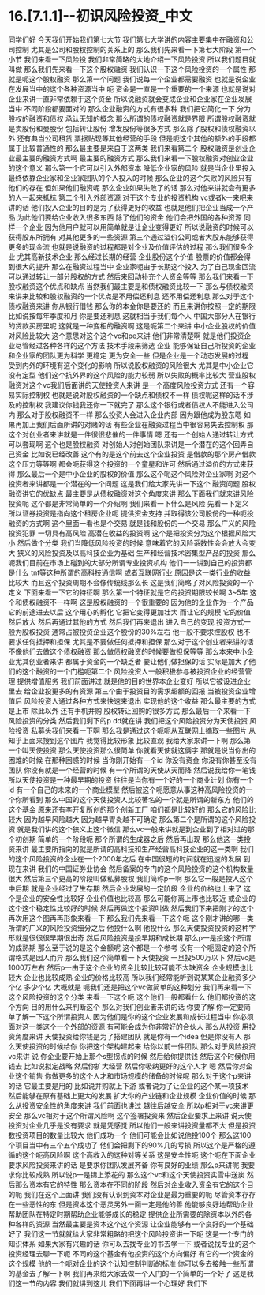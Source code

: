 # 16.[7.1.1]--初识风险投资_中文

同学们好
今天我们开始我们第七大节
我们第七大学讲的内容主要集中在融资和公司控制
尤其是公司和股权控制的关系上的
那么我们先来看一下第七大阶段
第一个小节
我们来看一下风险投
我们非常简略的大地介绍一下风险投资
所以我们题目就叫做
那么我们先来看一下这个股权融资
我们认识一下这个风险投资的一个属性
那就是呃这个股权融资
那么第一个问题
我们说每一个企业都需要融资
也就是说企业在发展当中的这个各种资源当中
呃
资金是一直是一个重要的一个来源
也就是说对企业来讲一直非常依赖于这个资金
所以说融资就会变成企业和企业家在企业发展当中
不同阶段都要面对的
那么企业融资的方式有很多种
我们把它简化一下
分为股权的融资和债权
承认无知的概念
那么所谓的债权融资就是界限
所谓股权融资就是卖股份和曼股份
包括转让股份
增发股份等很多方式
那么除了股权和债权融资以外
还有典当公司租赁
票据贴现等其他经营的手段
但是呃这个其他的额外的手段都属于比较普通性的
那么最主要是来自于这两类
我们来看第二个
股权融资是创业企业最主要的融资方式啊
最主要的融资方式
那么我们来看一下股权融资对创业企业的这个意义
那么第一个它可以引入外部资本
降低企业家的风险
就是当企业里投入
最终依靠企业家和企业家团队的个人投入的时候
那么企业的这个失败的风险只有他们的存在
但如果他们融资呢
那么企业如果失败了的话
那么对他来讲就会有更多的人一起来抵抗
第二个引入外部资源
对于这个专业的投资机构
vc或者k一来吧来讲的话
他们投入企业的目的是为了获得更好的收益
也就是他们把企业当成一个产品
为此他们要给企业收入很多东西
除了他们的资金
他们会把外国的各种资源
同样一个企业
因为他用户就可以用简单就是让企业变得更好
所以说融资的时候可以获得股东所拥有
对其他更多的一些资源
第三个通过溢价公司或者大股东能够获得更多的现金流
也就是说融资的过程都是对企业及价值评估的过程
那么我们很多企业
尤其高新技术企业
那么经过长期的经营
企业股份这个价值
股票的价值都会得到很大的提升
那么在融资过程当中
企业家呃由于长期这个投入
为了自己现金回流
可以通过转让一部分股权的方式
然后来回动补充个人资金等等
那么我们来看一下股权融资这个优点和缺点
当然我们最主要是和债权融资比较一下
那么与债权融资来讲来比较和股权融资的一个优点是不用偿还利息
还不用偿还利息
那么对于这个债权融资来讲
你从银行借钱
那么你的本金你是要还的
而且来讲你按照一定的期限
比如说按每年季度和月
你是要还利息
这就相当于我们每个人
中国大部分人在银行的贷款买房里呢
这就是一种变相的融资啊
这是呃第二个来讲
中小企业股权的价值对风险比较大
这个意思对这个这个vc和pe来讲
他们非常清楚啊
就是他们投资企业尽管经过各种各样的这个方法
技术手段来筛选
企业
能够保证自己所投资的企业和企业家的团队更为科学
更稳定
更为安全一些
但是企业是一个动态发展的过程
受到内外的环境有这个变化的影响
所以说股权融资的风险很大
尤其是中小企业它没有定型
他们这个抗外界的这个风险的能力较弱
所以失败的概率比较大
营业股权融资对这个vc我们后面讲的天使投资人来讲
是一个高度风险投资方式
还有一个容易实际控制权
也就是说对股权融资的一个缺点和债权不一样
债权呢这样的话不涉及的控制权
我建议你钱我还你一下就完了
那么这个银行或者债权人不能进入公司内
那么对于股权融资不一样
那么投资人会进入企业内部
因为跟他成为股东嗯
如果再加上我们后面所讲的对赌的话
有些企业在融资过程当中很容易失去控制权
那这个对创业者来讲就是一件很很悲催的一件事情
嗯
还有一个创始人通过转让方式可以套现啊
这个也是股权融资
对创始人对创始团队来讲是一个潜在的这个回弄自己资金
比如说已经改善
这个有的是这个前去这个企业投资
是借款的那个房产借款这个压力等等啊
都会呃获得这个投资的一个童星和许可
然后通过溢价的方式来获得
那么最后一个是中小企业的股权的价值
那么这个呃这个风险对企业家啊
对这个投资者来讲都是一个潜在的一个问题
这是我们给大家先讲一下这个
融资问题
股权融资讲它的优缺点
最主要是从债权融资对这个角度来讲
那么下面我们就来讲风险投资呃
这个都是非常简单的一个介绍啊
我们来看一下什么是风险
先看一下定义
所以证券投资是指向这个租房企业呃
提供资金支持
并取得该公司股份的一种呃投融资的方式啊
这个里面一看也是个交易
就是钱和股份的一个交易
那么广义的风险投资犯罪
一切具有高风险
高潜在收益的投资啊
这个是把投资分为这个根据风险大小
然后做个分类
我们当降低风险投资的时候
意味着它的风险系数性会会放大会变大
狭义的风险投资及以高科技企业为基础
生产和经营技术密集型产品的投资
那么呃我们目前在市场上碰到的大部分所谓专业投资机构
他们一一讲到自己的投资都是什么
tnt等这种所谓的高科技通信啊
或者互联网行业
原因是这一类行业的收益比较大
而且这个投资周期不会像传统线那么长
这是我们简略了对风险投资的一个定义
下面来看一下它的特征啊
那么第一个特征就是它的投资期限较长啊
3~5年
这个和债权融资不一样啊
这是股权融资的一个很重要的
因为他的企业作为一个产品
它的前途进去以后
这个用心的孵化
它把它变得更加壮大
而让它的规模
它的价值然后放大
然后再通过其他的方式
然后我们再来退出
进入自己的变现
投资方式一般为股权投资
通常占被投资企业这个股份的30%左右
他一般不要求控股权
也不要求任何抵押和担保
尤其是不要做任何抵押和担保
那么对于这个创业者来讲的话
不像他们去做这个债权融资
那么做债权融资的时候要做担保等等
那么本来中小企业尤其创业者来讲
都属于资金的一个缺乏者
要让他们做担保的话
实际是加大了他们的这个融资的一个门槛呃第二个
风险投资人一般积极参与被投资企业的经营管理
提供增值服务
我们前面讲过
就是他的目的世界本企业变好
所以它被设进企业里去
给企业投更多的有资源
第三个由于投资目的需求超额的回报
当被投资企业增值后
风险投资人通过各种方式来快速来退出
实现他的这个收益
那么最主要的方式是上市
除此以外
还有手机并购
股权转让回购的很多方式
那么最后一个来看一下风险投资的分类
然后我们剩下的p dd就在讲
我们把这个风险投资分为天使投资
风险投资
私募头我们来看一下啊
那么我是通过这个呃呃从互联网上摘取一些图片
从知乎上面来搜到这个图片
我觉得比较形象
比较直观
我给大家来讲一下啊
那么第一个叫天使投资
那么天使投资那么很简单
你就看天使就这俩字
那就是说当你出的困难的时候
在那种困惑的时候
当你刚开始有一个id
你没有资金
你没有你甚至没有团队
你没有就是一个经营的时候
有一个所谓的天使从天而降
然后说我给你一笔钱
所以天使投资是一种最早期的投资
往往是当你有一个好的一个商业计划
你有一个id
有一个自己的未来的一个商业模型
然后被这个呃愿意从事这种高风险投资的一个你所看到
那么中国的这个天使投资人比较著名的一个就是所谓的新东方
他们的这个基金
原来还有李开复所创的那个创新工厂
咱们都是比较好的
那么它的风险比较大
因为越早风险越大
因为越早胃炎越不可确定
那么第二个是所谓的这个风险投资
就是我们讲的这个狭义上这个微信
那么vc一般来讲就是到企业到了相对过的那个初创期
简单的一个阶段呃
那个所谓的生成器之后
然后再出现
那么他这一类投资来讲
最主要所指向的就是所谓的高科技和生产经营高科技企业的这一类啊
我们的这个风险投资的企业在一个2000年之后
在中国很短的时间就在迅速的发展
到现在来讲
我们的中国证券业协会
然后备案的专门的这个风险投资的这个机构数量很大
然后第三个更高的阶段叫做私募股权
我们简称p一啊
那么它一般是投入这个中后期
就是企业经过了生存期
然后企业发展的一定阶段
企业的价格也上来了
这个是企业的安全性比较好
企业价值也比较高
那么可能你离上市也比较近
或企业的这个这个稳定性比较好的时候
然后再做这个投资叫做
然后我们下来把刚才的这个再次用这个图再再形象来看一下
那么我们先来看一下这个呃
这个刚才讲的哪一类所谓的广义的风险投资细分之后
他投什么啊
他投什么
那么天使投资投资的这种字形就是很很很早期很出奇
然后风险投资是投早期和成长期
那么p一是投这个所谓的成熟期
那么至于说的是这个金额呢
这个都是一个参考
没有一个呃固定的这个所谓格式是因人而异
那么我们这个简单看一下天使投资
一旦投500万以下
然后vc是1000万左右
然后p一由于这个企业的资金比较比较可能不太缺资金
企业规模也比较大
企业也比较成熟
企业的价格比较高
所以我们经常能听到说某某企业融资多少个亿
多少个亿
大概就是
呃我们还是把这个vc做简单的这种划分
我们再来看一下这个风险投资的这个分类
来看一下这个呃
这个他们一般都看什么
他们都投资的这个方向
目的用什么来判断这个
那么对我们创业者来讲的话
你要了解
你一定要简单了解一下这个所谓投资人
因为他们是你的这个企业发展和成长过程当中
你必须面对这一类这个一个外部的资源
有可能会成为你非常好的合伙人
那么从投资
用投资角度来讲
天使投资给你钱是为了搭建团队
就是你有一个idea
但是你没有人
那么天使投资的时候给你
你把这个架构建起来
给你以前一件团队
那么对于风险投资vc来讲
说
你企业要开始上那个s型拐点的时候
然后给你提供钱
然后这个时候你用钱去
比如说拟定战略
然后你扩大经营
然后你吸纳更好的这个人才
嗯
然后你对企业这个销售
你做更多的这个人才和市场规模的储备的时候呢
那么对于这个p来讲的话
它最主要是用的
比如说并购就上下游
或者说为了让企业的这个某一项技术
然后能够在原有基础上更大的发展
扩大你的产业链和企业规模
企业价值的时候
那么从投资安全性的角度来讲
我们前面也讲过
越往后越安全
所以p相对于vc来讲更安全
那么vc相对于这个所谓风险啊
这个签署投资来
然后企业要求上来讲
说天使投资对企业几乎是没有要求
就是凭感觉
所以他们一般来讲投资量都不大
但是投资数投资项目的数量比较大
他们成功一个
他们可能会比如说他投100个
那么这100个项目当中有三个五个成功了
他们会把剩下的90%几的亏损
所以这个是严格的遵循的这个呃高风险啊
这个高收入的这种对等关系
这是安全性呃
这个呃在下面企业要求风险投资来讲的话
是要求你团队发展齐备
你有良好的业绩
那么p来讲呢
我要求你比较成熟
所以说p一是锦上添花的
那么这个vc和这个天使投资实雪中送炭
然后那么资本有它的特性
那么资本在不同的阶段
然后对企业收入资金有它的这个目的呃
我们在这个上面讲
我们没有认识到资本对企业是最为重要的呃
尽管资本存存在一些恶性的东
但是资本这个恶灵另外一面一定是他的善
他能够良好地帮助企业
帮助团队在特定时期帮助企业能够成长的稳定
提供企业所需要的除资本以外的各种各样的资源
当然最主要是资本这个这个资源
让企业能够有一个良好的一个基础
好了
我们这一节就就给大家非常粗略的把这个风险投资讲一下呃
这是一个专门的知识体系
如果大家有兴趣的话
你可以去找专业的书去学一下
或者说找专业的这个投资经理去聊一下呃
不同的这个基金有他投资的这个方向偏好
有它的一个资金的这个规模
他的一个呃对企业的这个认知控制判断的标准
你可以多去接触一些所谓的基金去了解一下啊
我们再来给大家去做一个入门的一个简单的一个好了
这是我们这一节的内容
我们就讲到这儿
我们下面再讲一个心理好
我们下
